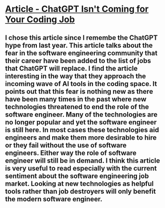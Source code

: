# [Article - ChatGPT Isn't Coming for Your Coding Job](https://www.wired.com/story/chatgpt-coding-software-crisis/)

## I chose this article since I remembe the ChatGPT hype from last year. This article talks about the fear in the software engineering community that their career have been added to the list of jobs that ChatGPT will replace. I find the article interesting in the way that they approach the incoming wave of AI tools in the coding space. It points out that this fear is nothing new as there have been many times in the past where new technologies threatened to end the role of the software engineer. Many of the technologies are no longer popular and yet the software engineer is still here. In most cases these technologies aid engineers and make them more desirable to hire or they fail without the use of software engineers. Either way the role of software engineer will still be in demand. I think this article is very useful to read especially with the current sentiment about the software engineering job market. Looking at new technologies as helpful tools rather than job destroyers will only benefit the modern software engineer. 